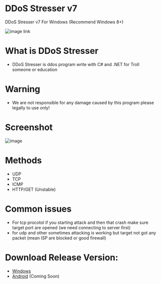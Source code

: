 # DDoS Stresser v7
DDoS Stresser v7 For Windows (Recommend Windows 8+)

![image link](https://github.com/MrGh0sTDev/DDoS-Stresser-v7/blob/main/DDoS%20Stresser/ddos.jpg)
# What is DDoS Stresser
* DDoS Stresser is ddos program write with C# and .NET for Troll someone or education
# Warning
* We are not responsible for any damage caused by this program please legally to use only!
# Screenshot
![image](https://github.com/MrGh0sTDev/DDoS-Stresser-v7/blob/main/DDoS%20Stresser/DDoS%20Stresser.PNG)
# Methods
* UDP
* TCP
* ICMP
* HTTP/GET (Unstable)
# Common issues
* For tcp procotol if you starting attack and then that crash make sure target port are opened (we need connecting to server first)
* for udp and other sometimes attacking is working but target not got any packet (mean ISP are blocked or good firewall)
# Download Release Version:
* [Windows](https://github.com/MrGh0sTDev/DDoS-Stresser-v7/blob/main/DDoS%20Stresser/bin/Release/DDoS%20Stresser.exe)
* [Android](https://github.com/MrGh0sTDev/DDoS-Stresser-v7/tree/main) (Coming Soon)
